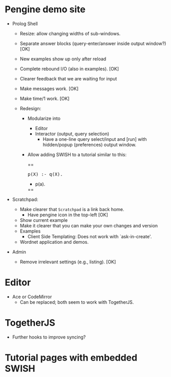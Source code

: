 # Pengine demo site

* Prolog Shell
  - Resize: allow changing widths of sub-windows.
  - Separate answer blocks (query-enter/answer inside output window?)       [OK]
  - New examples show up only after reload
  - Complete rebound I/O (also in examples).				    [OK]
  - Clearer feedback that we are waiting for input
  - Make messages work.							    [OK]
  - Make time/1 work.							    [OK]

  - Redesign:
    - Modularize into
      - Editor
      - Interactor (output, query selection)
        - Have a one-line query select/input and [run] with
          hidden/popup (preferences) output window.
    - Allow adding SWISH to a tutorial similar to this:

      ==
      <div class="swish">
      <pre class="code">
      p(X) :- q(X).
      </pre>
      <ul class="examples">
      <li>p(a).
      </ul>
      </div>
      ==

* Scratchpad:
  - Make clearer that `Scratchpad` is a link back home.
    - Have pengine icon in the top-left					   [OK]
  - Show current example
  - Make it clearer that you can make your own changes and version
  - Examples
    - Client Side Templating: Does not work with `ask-in-create'.
  - Wordnet application and demos.

* Admin
  - Remove irrelevant settings (e.g., listing).                            [OK]

# Editor

  - Ace or CodeMirror
    - Can be replaced; both seem to work with TogetherJS.

# TogetherJS

  - Further hooks to improve syncing?

# Tutorial pages with embedded SWISH
